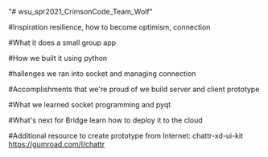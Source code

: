 "# wsu_spr2021_CrimsonCode_Team_Wolf" 

#Inspiration
resilience, how to become optimism, connection

#What it does
a small group app

#How we built it
using python

#hallenges we ran into
socket and managing connection

#Accomplishments that we're proud of
we build server and client prototype

#What we learned
socket programming and pyqt

#What's next for Bridge
learn how to deploy it to the cloud

#Additional resource to create prototype from Internet: 
chattr-xd-ui-kit https://gumroad.com/l/chattr